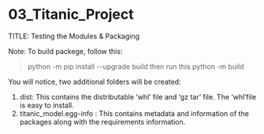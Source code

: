 # 03_Titanic_Project
TITLE: Testing the Modules &amp; Packaging

Note:
To build packege, follow this:
> python -m  pip  install  --upgrade  build
then run this
>  python  -m  build

You will notice, two additional folders will be created:
1. dist: This contains the distributable ‘whl’ file and ‘gz tar’ file. The ‘whl’file is easy to install.
2. titanic_model.egg-info : This contains metadata and information of the packages along with the requirements information.
